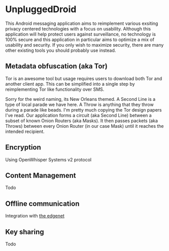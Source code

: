 UnpluggedDroid
==============

This Android messaging application aims to reimplement various exsiting privacy centered technologies with a focus on usability.
Although this application will help protect users against surveillance, no technology is 100% secure and this application in particular aims to optimize a mix of usability and security.
If you only wish to maximize security, there are many other existing tools you should probably use instead.

Metadata obfuscation (aka Tor)
------------------------------

Tor is an awesome tool but usage requires users to download both Tor and another client app.
This can be simplified into a single step by reimplementing Tor like functionality over SMS.

Sorry for the weird naming, its New Orleans themed. A Second Line is a
type of local parade we have here. A Throw is anything that they throw
during a parade like beads. I'm pretty much copying the Tor design
papers I've read. Our application forms a circuit (aka Second Line)
between a subset of known Onion Routers (aka Masks). It then passes
packets (aka Throws) between every Onion Router (in our case Mask) until
it reaches the intended recipient.

Encryption
----------
Using OpenWhisper Systems v2 protocol

Content Management
------------------
Todo

Offline communication
---------------------
Integration with [the edgenet](http://theedg.es)

Key sharing
-----------
Todo



